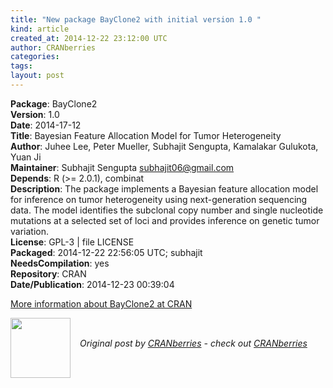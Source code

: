 ```yaml
---
title: "New package BayClone2 with initial version 1.0 "
kind: article
created_at: 2014-12-22 23:12:00 UTC
author: CRANberries
categories: 
tags: 
layout: post
---
```

<strong>Package</strong>: BayClone2<br>
<strong>Version</strong>: 1.0<br>
<strong>Date</strong>: 2014-17-12<br>
<strong>Title</strong>: Bayesian Feature Allocation Model for Tumor Heterogeneity<br>
<strong>Author</strong>: Juhee Lee, Peter Mueller, Subhajit Sengupta, Kamalakar Gulukota, Yuan Ji<br>
<strong>Maintainer</strong>: Subhajit Sengupta <subhajit06@gmail.com><br>
<strong>Depends</strong>: R (>= 2.0.1), combinat<br>
<strong>Description</strong>: The package implements a Bayesian feature allocation model for inference on tumor heterogeneity using next-generation sequencing data. The model identifies the subclonal copy number and single nucleotide mutations at a selected set of loci and provides inference on genetic tumor variation.<br>
<strong>License</strong>: GPL-3 | file LICENSE<br>
<strong>Packaged</strong>: 2014-12-22 22:56:05 UTC; subhajit<br>
<strong>NeedsCompilation</strong>: yes<br>
<strong>Repository</strong>: CRAN<br>
<strong>Date/Publication</strong>: 2014-12-23 00:39:04<br>

<p>
<a href="http://cran.r-project.org/web/packages/BayClone2/index.html">More information about BayClone2 at CRAN</a><div class="author">
  <img src="" style="width: 96px; height: 96;">
  <span style="position: absolute; padding: 32px 15px;">
    <i>Original post by <a href="http://twitter.com/">CRANberries</a> - check out <a href="http://dirk.eddelbuettel.com/cranberries">CRANberries   </a></i>
  </span>
</div>
